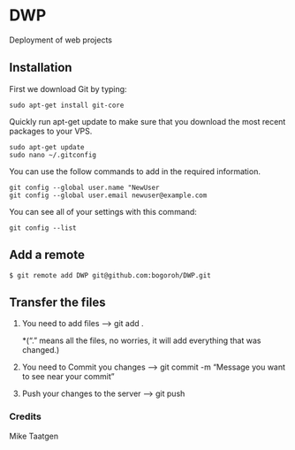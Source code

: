 DWP
===

Deployment of web projects

## Installation
First we download Git by typing:

	sudo apt-get install git-core

Quickly run apt-get update to make sure that you download the most recent packages to your VPS.
	
	sudo apt-get update
	sudo nano ~/.gitconfig
You can use the follow commands to add in the required information.

	git config --global user.name "NewUser
	git config --global user.email newuser@example.com

You can see all of your settings with this command:
	
	git config --list

## Add a remote 

	$ git remote add DWP git@github.com:bogoroh/DWP.git

## Transfer the files
1. You need to add files  —> git add .

	*(“.” means all the files, no worries, it will add everything that was changed.)

2. You need to Commit you changes –> git commit  -m “Message you want to see near your commit”

3. Push your changes to the server –> git push

### Credits
Mike Taatgen